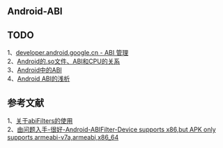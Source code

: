 
## Android-ABI         

## TODO      
1、[developer.android.google.cn - ABI 管理](https://developer.android.google.cn/ndk/guides/abis)       
2、[Android的.so文件、ABI和CPU的关系](https://blog.csdn.net/xx326664162/article/details/51163905)          
3、[Android中的ABI](https://www.jianshu.com/p/170f65439844)          
4、[Android ABI的浅析](https://www.jianshu.com/p/d2119b3880d8)      

## 参考文献         
1、[关于abiFilters的使用](https://blog.csdn.net/wove55678/article/details/52313208)      
2、[由问题入手-很好-Android-ABIFilter-Device supports x86,but APK only supports armeabi-v7a,armeabi,x86_64](https://blog.csdn.net/qq_32452623/article/details/71076023)         
   

